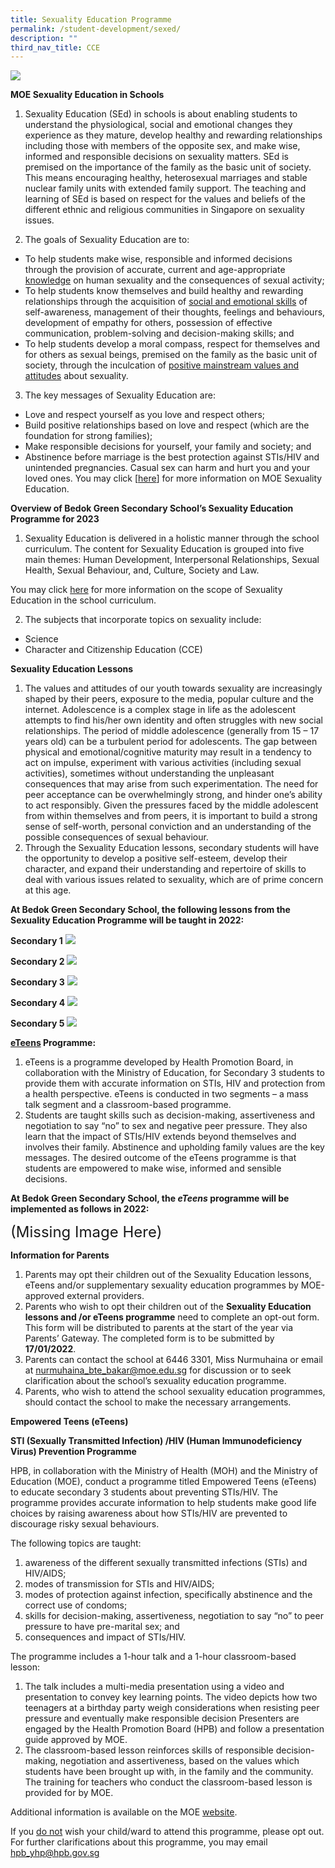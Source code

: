 ```yaml
---
title: Sexuality Education Programme
permalink: /student-development/sexed/
description: ""
third_nav_title: CCE
---
```

![](/images/Sexuality-education-programme.jpg)

**MOE Sexuality Education in Schools**

1. Sexuality Education (SEd) in schools is about enabling students to understand the physiological, social and emotional changes they experience as they
mature, develop healthy and rewarding relationships including those with members of the opposite sex, and make wise, informed and responsible decisions on sexuality matters. SEd is premised on the importance of the family as the basic unit of society. This means encouraging healthy, heterosexual marriages and stable nuclear family units with extended family support. The teaching and learning of SEd is based on respect for the values and beliefs of the different ethnic and religious communities in Singapore on sexuality issues.

2. The goals of Sexuality Education are to:
* To help students make wise, responsible and informed decisions through the provision of accurate, current and age-appropriate <u>knowledge</u> on human sexuality and the consequences of sexual activity;
* To help students know themselves and build healthy and rewarding relationships through the acquisition of <u>social and emotional skills</u> of self-awareness, management of their thoughts, feelings and behaviours, development of empathy for others, possession of effective communication, problem-solving and decision-making skills; and
* To help students develop a moral compass, respect for themselves and for others as sexual beings, premised on the family as the basic unit of society, through the inculcation of <u>positive mainstream values and attitudes</u> about sexuality.
3. The key messages of Sexuality Education are:
* Love and respect yourself as you love and respect others;
* Build positive relationships based on love and respect (which are the foundation for strong families);
* Make responsible decisions for yourself, your family and society; and
* Abstinence before marriage is the best protection against STIs/HIV and unintended pregnancies. Casual sex can harm and hurt you and your loved ones.
You may click [[here](https://go.gov.sg/moe-sexuality-education)] for more information on MOE Sexuality Education.

**Overview of Bedok Green Secondary School’s Sexuality Education Programme for 2023**

1. Sexuality Education is delivered in a holistic manner through the school curriculum. The content for Sexuality Education is grouped into five main themes: Human Development, Interpersonal Relationships, Sexual Health, Sexual Behaviour, and, Culture, Society and Law. 

You may click [here](https://go.gov.sg/moe-sexuality-education-scope) for more information on the scope of Sexuality Education in the school curriculum.

2. The subjects that incorporate topics on sexuality include:
* Science
* Character and Citizenship Education (CCE)

**Sexuality Education Lessons**

1. The values and attitudes of our youth towards sexuality are increasingly shaped by their peers, exposure to the media, popular culture and the internet. Adolescence is a complex stage in life as the adolescent attempts to find his/her own identity and often struggles with new social relationships. The period of middle adolescence (generally from 15 – 17 years old) can be a turbulent period for adolescents. The gap between physical and emotional/cognitive maturity may result in a tendency to act on impulse, experiment with various activities (including sexual activities), sometimes without understanding the unpleasant consequences that may arise from such experimentation. The need for peer acceptance can be overwhelmingly strong, and hinder one’s ability to act responsibly. Given the pressures faced by the middle adolescent from within themselves and from peers, it is important to build a strong sense of self-worth, personal conviction and an understanding of the possible consequences of sexual behaviour.
2. Through the Sexuality Education lessons, secondary students will have the opportunity to develop a positive self-esteem, develop their character, and expand their understanding and repertoire of skills to deal with various issues related to sexuality, which are of prime concern at this age.

**At Bedok Green Secondary School, the following lessons from the Sexuality Education Programme will be taught in 2022:**

**Secondary 1**
![](/images/sec-1.jpg)

**Secondary 2**
![](/images/sec-2-1024x453.jpg)

**Secondary 3**
![](/images/sec-3-1024x715.jpg)

**Secondary 4**
![](/images/sec4.jpg)

**Secondary 5**
![](/images/sec5.jpg)

**<u>eTeens</u> Programme:**

1. eTeens is a programme developed by Health Promotion Board, in collaboration with the Ministry of Education, for Secondary 3 students to provide them with accurate information on STIs, HIV and protection from a health perspective. eTeens is conducted in two segments – a mass talk segment and a classroom-based programme.
2. Students are taught skills such as decision-making, assertiveness and negotiation to say “no” to sex and negative peer pressure. They also learn that the impact of STIs/HIV extends beyond themselves and involves their family. Abstinence and upholding family values are the key messages. The desired outcome of the eTeens programme is that students are empowered to make wise, informed and sensible decisions.

**At Bedok Green Secondary School, the _eTeens_ programme will be implemented as follows in 2022:**

<font size=5>(Missing Image Here)</font>



**Information for Parents**

1. Parents may opt their children out of the Sexuality Education lessons, eTeens and/or supplementary sexuality education programmes by MOE-approved external providers.
2. Parents who wish to opt their children out of the **Sexuality Education lessons and /or eTeens programme** need to complete an opt-out form. This form will be distributed to parents at the start of the year via Parents’ Gateway. The completed form is to be submitted by **17/01/2022**.
3. Parents can contact the school at 6446 3301, Miss Nurmuhaina or email at  <a href="mailto:nurmuhaina_bte_bakar@moe.edu.sg">nurmuhaina_bte_bakar@moe.edu.sg</a> for discussion or to seek clarification about the school’s sexuality education programme.
4. Parents, who wish to attend the school sexuality education programmes, should contact the school to make the necessary arrangements.

**Empowered Teens (eTeens)**

**STI (Sexually Transmitted Infection) /HIV (Human Immunodeficiency Virus) Prevention Programme**

 

HPB, in collaboration with the Ministry of Health (MOH) and the Ministry of Education (MOE), conduct a programme titled Empowered Teens (eTeens) to educate secondary 3 students about preventing STIs/HIV. The programme provides accurate information to help students make good life choices by raising awareness about how STIs/HIV are prevented to discourage risky sexual behaviours.

The following topics are taught:

1. awareness of the different sexually transmitted infections (STIs) and HIV/AIDS;
2. modes of transmission for STIs and HIV/AIDS;
3. modes of protection against infection, specifically abstinence and the correct use of condoms;
4. skills for decision-making, assertiveness, negotiation to say “no” to peer pressure to have pre-marital sex; and
5. consequences and impact of STIs/HIV.

The programme includes a 1-hour talk and a 1-hour classroom-based lesson:

1. The talk includes a multi-media presentation using a video and presentation to convey key learning points. The video depicts how two teenagers at a birthday party weigh considerations when resisting peer pressure and eventually make responsible decision Presenters are engaged by the Health Promotion Board (HPB) and follow a presentation guide approved by MOE.
2. The classroom-based lesson reinforces skills of responsible decision-making, negotiation and assertiveness, based on the values which students have been brought up with, in the family and the community. The training for teachers who conduct the classroom-based lesson is provided for by MOE.

Additional information is available on the MOE [website](https://www.moe.gov.sg/education-in-sg/our-programmes/sexuality-education).

If you <u>do not</u> wish your child/ward to attend this programme, please opt out. For further clarifications about this programme, you may email <a href="mailto:hpb_yhp@hpb.gov.sg">hpb_yhp@hpb.gov.sg</a>